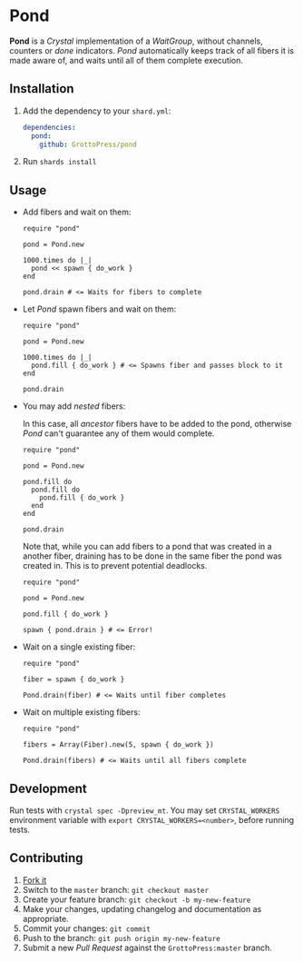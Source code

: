 # Pond

**Pond** is a *Crystal* implementation of a *WaitGroup*, without channels, counters or *done* indicators. *Pond* automatically keeps track of all fibers it is made aware of, and waits until all of them complete execution.

## Installation

1. Add the dependency to your `shard.yml`:

   ```yaml
   dependencies:
     pond:
       github: GrottoPress/pond
   ```

1. Run `shards install`

## Usage

- Add fibers and wait on them:

  ```crystal
  require "pond"

  pond = Pond.new

  1000.times do |_|
    pond << spawn { do_work }
  end

  pond.drain # <= Waits for fibers to complete
  ```

- Let *Pond* spawn fibers and wait on them:

  ```crystal
  require "pond"

  pond = Pond.new

  1000.times do |_|
    pond.fill { do_work } # <= Spawns fiber and passes block to it
  end

  pond.drain
  ```

- You may add *nested* fibers:

  In this case, all *ancestor* fibers have to be added to the pond, otherwise *Pond* can't guarantee any of them would complete.

  ```crystal
  require "pond"

  pond = Pond.new

  pond.fill do
    pond.fill do
      pond.fill { do_work }
    end
  end

  pond.drain
  ```

  Note that, while you can add fibers to a pond that was created in a another fiber, draining has to be done in the same fiber the pond was created in. This is to prevent potential deadlocks.

  ```crystal
  require "pond"

  pond = Pond.new

  pond.fill { do_work }

  spawn { pond.drain } # <= Error!
  ````

- Wait on a single existing fiber:

  ```crystal
  require "pond"

  fiber = spawn { do_work }

  Pond.drain(fiber) # <= Waits until fiber completes
  ```

- Wait on multiple existing fibers:

  ```crystal
  require "pond"

  fibers = Array(Fiber).new(5, spawn { do_work })

  Pond.drain(fibers) # <= Waits until all fibers complete
  ```

## Development

Run tests with `crystal spec -Dpreview_mt`. You may set `CRYSTAL_WORKERS` environment variable with `export CRYSTAL_WORKERS=<number>`, before running tests.

## Contributing

1. [Fork it](https://github.com/GrottoPress/pond/fork)
1. Switch to the `master` branch: `git checkout master`
1. Create your feature branch: `git checkout -b my-new-feature`
1. Make your changes, updating changelog and documentation as appropriate.
1. Commit your changes: `git commit`
1. Push to the branch: `git push origin my-new-feature`
1. Submit a new *Pull Request* against the `GrottoPress:master` branch.
